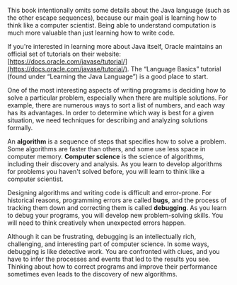 This book intentionally omits some details about the Java language (such as the other escape sequences), because our main goal is learning how to think like a computer scientist. Being able to understand computation is much more valuable than just learning how to write code.

If you're interested in learning more about Java itself, Oracle maintains an official set of tutorials on their website: [https://docs.oracle.com/javase/tutorial/](https://docs.oracle.com/javase/tutorial/). The “Language Basics” tutorial (found under “Learning the Java Language”) is a good place to start.

One of the most interesting aspects of writing programs is deciding how to solve a particular problem, especially when there are multiple solutions. For example, there are numerous ways to sort a list of numbers, and each way has its advantages. In order to determine which way is best for a given situation, we need techniques for describing and analyzing solutions formally.


An **algorithm** is a sequence of steps that specifies how to solve a problem. Some algorithms are faster than others, and some use less space in computer memory. **Computer science** is the science of algorithms, including their discovery and analysis. As you learn to develop algorithms for problems you haven't solved before, you will learn to think like a computer scientist.


Designing algorithms and writing code is difficult and error-prone. For historical reasons, programming errors are called **bugs**, and the process of tracking them down and correcting them is called **debugging**. As you learn to debug your programs, you will develop new problem-solving skills. You will need to think creatively when unexpected errors happen.

Although it can be frustrating, debugging is an intellectually rich, challenging, and interesting part of computer science. In some ways, debugging is like detective work. You are confronted with clues, and you have to infer the processes and events that led to the results you see. Thinking about how to correct programs and improve their performance sometimes even leads to the discovery of new algorithms.